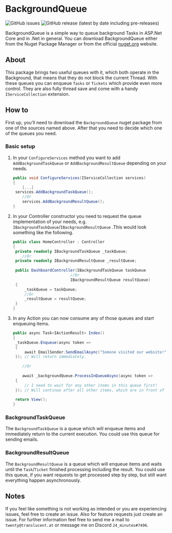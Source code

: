 # BackgroundQueue

<img alt="GitHub issues" src="https://img.shields.io/github/issues-raw/TwentyFourMinutes/BackgroundQueue"> <img alt="GitHub release (latest by date including pre-releases)" src="https://img.shields.io/github/v/release/TwentyFourMinutes/BackgroundQueue?include_prereleases">

BackgroundQueue is a simple way to queue background Tasks in ASP.Net Core and in .Net in general.
You can download BackgroundQueue either from the Nuget Package Manager or from the official [nuget.org]() website.

## About

This package brings two useful queues with it, which both operate in the Background, that means that they do not block the current Thread. With these queues you can enqueue `Tasks` or `Tickets` which provide even more control. They are also fully thread save and come with a handy `IServiceCollection` extension.

## How to

First up, you'll need to download the `BackgroundQueue` nuget package from one of the sources named above. After that you need to decide which one of the queues you need.

### Basic setup 

1. In your `ConfigureServices` method you want to add `AddBackgroundTaskQueue` or `AddBackgroundResultQueue` depending on your needs.

   ```c#
   public void ConfigureServices(IServiceCollection services)
   {
       [...]
   	services.AddBackgroundTaskQueue();
       //Or
       services.AddBackgroundResultQueue();
   }
   ```

2. In your Controller constructor you need to request the queue implementation of your needs, e.g. `IBackgroundTaskQueue`/`IBackgroundResultQueue` .This would look something like the following.

   ```c#
   public class HomeController : Controller
   {
   	private readonly IBackgroundTaskQueue _taskQueue;
       //Or
   	private readonly IBackgroundResultQueue _resultQueue;
       
   	public DashboardController(IBackgroundTaskQueue taskQueue
   							//Or
   							IBackgroundResultQueue resultQueue)
   	{
   		_taskQueue = taskQueue;
   		//Or
   		_resultQueue = resultQueue;
   	}
   }
   ```

3. In any Action you can now consume any of those queues and start enqueuing items.

   ```c#
   public async Task<IActionResult> Index()
   {
   	_taskQueue.Enqueue(async token =>
   	{
   		await EmailSender.SendEmailAsync("Somone visited our website!");
   	}); // Will return immediately.
       
       //Or
       
       await _backgroundQueue.ProcessInQueueAsync(async token =>
   	{
   		// I need to wait for any other items in this queue first!
   	}); // Will continue after all other items, which are in front of it are processed.
       
   	return View();
   }
   ```

   

### BackgroundTaskQueue

The `BackgroundTaskQueue` is a queue which will enqueue items and immediately return to the current execution. You could use this queue for sending emails.

### BackgroundResultQueue

The `BackgroundResultQueue` is a queue which will enqueue items and waits until the `Task`/`Ticket` finished processing including the result. You could use this queue, if you want requests to get processed step by step, but still want everything happen asynchronously.

## Notes

If you feel like something is not working as intended or you are experiencing issues, feel free to create an issue. Also for feature requests just create an issue. For further information feel free to send me a mail to `twenty@translucent.at` or message me on Discord `24_minutes#7496`.